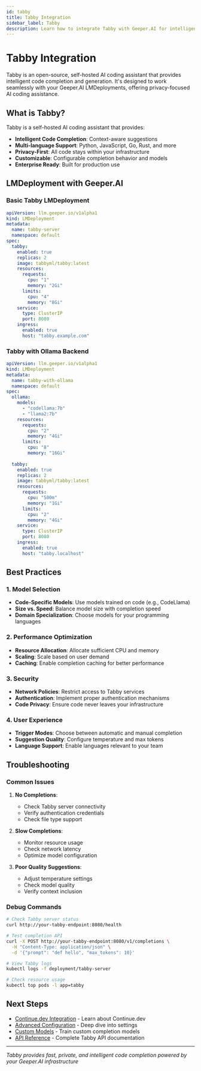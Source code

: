 ```yaml
---
id: tabby
title: Tabby Integration
sidebar_label: Tabby
description: Learn how to integrate Tabby with Geeper.AI for intelligent code completion
---
```


# Tabby Integration

Tabby is an open-source, self-hosted AI coding assistant that provides intelligent code completion and generation. It's designed to work seamlessly with your Geeper.AI LMDeployments, offering privacy-focused AI coding assistance.

## What is Tabby?

Tabby is a self-hosted AI coding assistant that provides:

- **Intelligent Code Completion**: Context-aware suggestions
- **Multi-language Support**: Python, JavaScript, Go, Rust, and more
- **Privacy-First**: All code stays within your infrastructure
- **Customizable**: Configurable completion behavior and models
- **Enterprise Ready**: Built for production use

## LMDeployment with Geeper.AI

### Basic Tabby LMDeployment

```yaml
apiVersion: llm.geeper.io/v1alpha1
kind: LMDeployment
metadata:
  name: tabby-server
  namespace: default
spec:
  tabby:
    enabled: true
    replicas: 2
    image: tabbyml/tabby:latest
    resources:
      requests:
        cpu: "1"
        memory: "2Gi"
      limits:
        cpu: "4"
        memory: "8Gi"
    service:
      type: ClusterIP
      port: 8080
    ingress:
      enabled: true
      host: "tabby.example.com"
```

### Tabby with Ollama Backend

```yaml
apiVersion: llm.geeper.io/v1alpha1
kind: LMDeployment
metadata:
  name: tabby-with-ollama
  namespace: default
spec:
  ollama:
    models:
      - "codellama:7b"
      - "llama2:7b"
    resources:
      requests:
        cpu: "2"
        memory: "4Gi"
      limits:
        cpu: "8"
        memory: "16Gi"
  
  tabby:
    enabled: true
    replicas: 2
    image: tabbyml/tabby:latest
    resources:
      requests:
        cpu: "500m"
        memory: "1Gi"
      limits:
        cpu: "2"
        memory: "4Gi"
    service:
      type: ClusterIP
      port: 8080
    ingress:
      enabled: true
      host: "tabby.localhost"
```

## Best Practices

### 1. Model Selection
- **Code-Specific Models**: Use models trained on code (e.g., CodeLlama)
- **Size vs. Speed**: Balance model size with completion speed
- **Domain Specialization**: Choose models for your programming languages

### 2. Performance Optimization
- **Resource Allocation**: Allocate sufficient CPU and memory
- **Scaling**: Scale based on user demand
- **Caching**: Enable completion caching for better performance

### 3. Security
- **Network Policies**: Restrict access to Tabby services
- **Authentication**: Implement proper authentication mechanisms
- **Code Privacy**: Ensure code never leaves your infrastructure

### 4. User Experience
- **Trigger Modes**: Choose between automatic and manual completion
- **Suggestion Quality**: Configure temperature and max tokens
- **Language Support**: Enable languages relevant to your team

## Troubleshooting

### Common Issues

1. **No Completions**:
   - Check Tabby server connectivity
   - Verify authentication credentials
   - Check file type support

2. **Slow Completions**:
   - Monitor resource usage
   - Check network latency
   - Optimize model configuration

3. **Poor Quality Suggestions**:
   - Adjust temperature settings
   - Check model quality
   - Verify context inclusion

### Debug Commands

```bash
# Check Tabby server status
curl http://your-tabby-endpoint:8080/health

# Test completion API
curl -X POST http://your-tabby-endpoint:8080/v1/completions \
  -H "Content-Type: application/json" \
  -d '{"prompt": "def hello", "max_tokens": 10}'

# View Tabby logs
kubectl logs -f deployment/tabby-server

# Check resource usage
kubectl top pods -l app=tabby
```

## Next Steps

- [Continue.dev Integration](/docs/coding-assistants/continue-dev) - Learn about Continue.dev
- [Advanced Configuration](/docs/coding-assistants/advanced-config) - Deep dive into settings
- [Custom Models](/docs/coding-assistants/custom-models) - Train custom completion models
- [API Reference](/docs/api/tabby) - Complete Tabby API documentation

---

*Tabby provides fast, private, and intelligent code completion powered by your Geeper.AI infrastructure*